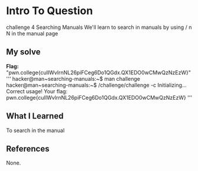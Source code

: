 # Intro To Question
challenge 4
Searching Manuals 
We'll learn to search in manuals by using / n N in the manual page 
## My solve
**Flag:** "pwn.college{cuIIWvlrnNL26piFCeg6Do1QGdx.QX1EDO0wCMwQzNzEzW}"
'''
hacker@man~searching-manuals:~$ man challenge
hacker@man~searching-manuals:~$ /challenge/challenge -c
Initializing...
Correct usage! Your flag: pwn.college{cuIIWvlrnNL26piFCeg6Do1QGdx.QX1EDO0wCMwQzNzEzW}
'''
## What I Learned
To search in the manual  
## References
None.
